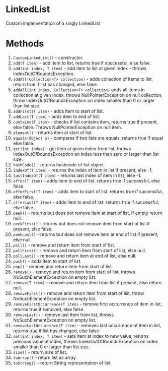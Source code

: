 # LinkedList
Custom implementation of a singly LinkedList

# Methods
1. `CustomLinkedList()` - constructor.
2. `add(T item)` - add item to list, returns true if successful, else false.
3. `add(int index, T item)` - add item to list at given index - throws IndexOutOfBoundsException.
4. `addAll(Collection<T> collection)` - adds collection of items to list, return true if list has changed, else false.
5. `addAll(int index, Collection<T> collection)` adds all items in collection at given index, throws NullPointerException on null collection, throw IndexOutOfBoundsException on index smaller than 0 or larger than list size.
6. `addFirst(T item)` - adds item to start of list.
7. `addLast(T item)` - adds item to end of list.
8. `contains(T item)` - checks if list contains item, returns true if present, else false. Throws NullPointerException on null item.
9. `element()` - returns item at start of list.
10. `equals(Object o)` - compares if two lists are equals, returns true if equal else false.
11. `get(int index)` - get item at given index from list, throws IndexOutOfBoundsException on index less than zero or larger than list size.
12. `hashCode()` - returns hashcode of list object.
13. `indexOf(T item)` - returns the index of item in list if present, else -1.
14. `lastIndexOf(T item)` - returns last index of item in list, else -1.
15. `offer(T item)` - adds item to end of list. returns true if successful, else false.
16. `offerFirst(T item)` - adds item to start of list. returns true if successful, else false.
17. `offerLast(T item)` - adds item to end of list. returns true if successful, else false.
18. `peek()` - returns but does not remove item at start of list, if empty return null.
19. `peekFirst()` - returns but does not remove item from start of list if present, else false.
20. `peekLast()` - returns but does not remove item at end of list if present, else null.
21. `poll()` - remove and return item from start of list.
22. `pollFirst()` - remove and return item from start of list, else null.
23. `pollLast()` - remove and return item at end of list, else null.
24. `push()` - adds item to start of list.
25. `pop()` - remove and return item from start of list.
26. `remove()` - remove and return item from start of list, throws NoSuchElementException on empty list.
27. `remove(T item)` - remove and return item from list if present, else return null.
28. `removeFirst()` - remove and return item from start of list, throw NoSuchElementException on empty list.
29. `removeFirstOccurrence(T item)` - remove first occurrence of item in list, returns true if removed, else false.
30. `removeLast()` - remove last item from list, throws NoSuchElementException on empty list.
31. `removeLastOccurrence(T item)` - removes last occurrence of item in list, returns true if list has changed, else false.
32. `set(int index, T item)` - sets item at index to new value, returns previous value at index, throws IndexOutOfBoundsException on index smaller than 0 or larger than list size.
33. `size()` - return size of list.
34. `toArray()` - return list as array.
35. `toString()` - return String representation of list.
